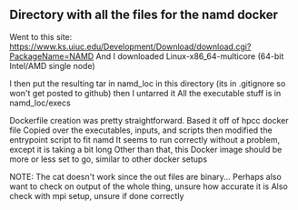 ## Directory with all the files for the namd docker

Went to this site: https://www.ks.uiuc.edu/Development/Download/download.cgi?PackageName=NAMD
And I downloaded Linux-x86_64-multicore (64-bit Intel/AMD single node)

I then put the resulting tar in namd_loc in this directory (its in .gitignore so won't get posted to github) then I untarred it
All the executable stuff is in namd_loc/execs


Dockerfile creation was pretty straightforward.
Based it off of hpcc docker file
Copied over the executables, inputs, and scripts
then modified the entrypoint script to fit namd
It seems to run correctly without a problem, except it is taking a bit long
Other than that, this Docker image should be more or less set to go, similar to other docker setups


NOTE: The cat doesn't work since the out files are binary... Perhaps also want to check on output of the whole thing, unsure how accurate it is
Also check with mpi setup, unsure if done correctly


